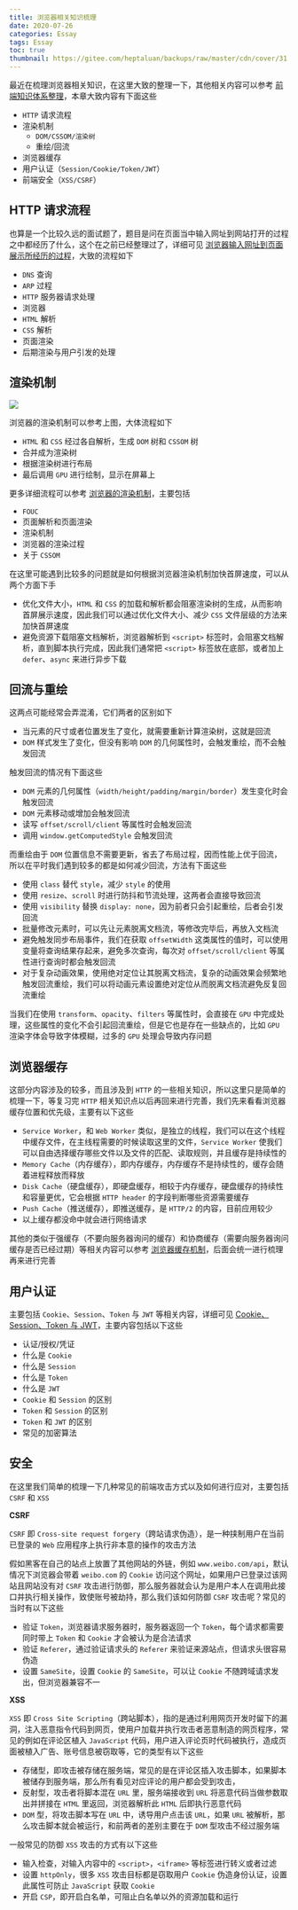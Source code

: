 ```yaml
---
title: 浏览器相关知识梳理
date: 2020-07-26
categories: Essay
tags: Essay
toc: true
thumbnail: https://gitee.com/heptaluan/backups/raw/master/cdn/cover/31.jpg
---
```


最近在梳理浏览器相关知识，在这里大致的整理一下，其他相关内容可以参考 [前端知识体系整理](https://heptaluan.github.io/target/)，本章大致内容有下面这些

<!--more-->

* `HTTP` 请求流程
* 渲染机制
  * `DOM/CSSOM/渲染树`
  * 重绘/回流
* 浏览器缓存
* 用户认证（`Session/Cookie/Token/JWT`）
* 前端安全（`XSS/CSRF`）




## HTTP 请求流程

也算是一个比较久远的面试题了，题目是问在页面当中输入网址到网站打开的过程之中都经历了什么，这个在之前已经整理过了，详细可见 [浏览器输入网址到页面展示所经历的过程](http://localhost:4000/2017/11/07/HTTP/01/)，大致的流程如下

* `DNS` 查询
* `ARP` 过程
* `HTTP` 服务器请求处理
* 浏览器
* `HTML` 解析
* `CSS` 解析
* 页面渲染
* 后期渲染与用户引发的处理



## 渲染机制

![](https://gitee.com/heptaluan/backups/raw/master/cdn/essay/31-01.png)

浏览器的渲染机制可以参考上图，大体流程如下

* `HTML` 和 `CSS` 经过各自解析，生成 `DOM` 树和 `CSSOM` 树
* 合并成为渲染树
* 根据渲染树进行布局
* 最后调用 `GPU` 进行绘制，显示在屏幕上

更多详细流程可以参考 [浏览器的渲染机制](http://localhost:4000/2019/07/07/JavaScript/37/)，主要包括

* `FOUC`
* 页面解析和页面渲染
* 渲染机制
* 浏览器的渲染过程
* 关于 `CSSOM`

在这里可能遇到比较多的问题就是如何根据浏览器渲染机制加快首屏速度，可以从两个方面下手

* 优化文件大小，`HTML` 和 `CSS` 的加载和解析都会阻塞渲染树的生成，从而影响首屏展示速度，因此我们可以通过优化文件大小、减少 `CSS` 文件层级的方法来加快首屏速度
* 避免资源下载阻塞文档解析，浏览器解析到 `<script>` 标签时，会阻塞文档解析，直到脚本执行完成，因此我们通常把 `<script>` 标签放在底部，或者加上 `defer`、`async` 来进行异步下载


## 回流与重绘

这两点可能经常会弄混淆，它们两者的区别如下

* 当元素的尺寸或者位置发生了变化，就需要重新计算渲染树，这就是回流
* `DOM` 样式发生了变化，但没有影响 `DOM` 的几何属性时，会触发重绘，而不会触发回流

触发回流的情况有下面这些

* `DOM` 元素的几何属性（`width/height/padding/margin/border`）发生变化时会触发回流
* `DOM` 元素移动或增加会触发回流
* 读写 `offset/scroll/client` 等属性时会触发回流
* 调用 `window.getComputedStyle` 会触发回流

而重绘由于 `DOM` 位置信息不需要更新，省去了布局过程，因而性能上优于回流，所以在平时我们遇到较多的都是如何减少回流，方法有下面这些

* 使用 `class` 替代 `style`，减少 `style` 的使用
* 使用 `resize`、`scroll` 时进行防抖和节流处理，这两者会直接导致回流
* 使用 `visibility` 替换 `display: none`，因为前者只会引起重绘，后者会引发回流
* 批量修改元素时，可以先让元素脱离文档流，等修改完毕后，再放入文档流
* 避免触发同步布局事件，我们在获取 `offsetWidth` 这类属性的值时，可以使用变量将查询结果存起来，避免多次查询，每次对 `offset/scroll/client` 等属性进行查询时都会触发回流
* 对于复杂动画效果，使用绝对定位让其脱离文档流，复杂的动画效果会频繁地触发回流重绘，我们可以将动画元素设置绝对定位从而脱离文档流避免反复回流重绘

当我们在使用 `transform`、`opacity`、`filters` 等属性时，会直接在 `GPU` 中完成处理，这些属性的变化不会引起回流重绘，但是它也是存在一些缺点的，比如 `GPU` 渲染字体会导致字体模糊，过多的 `GPU` 处理会导致内存问题


## 浏览器缓存

这部分内容涉及的较多，而且涉及到 `HTTP` 的一些相关知识，所以这里只是简单的梳理一下，等复习完 `HTTP` 相关知识点以后再回来进行完善，我们先来看看浏览器缓存位置和优先级，主要有以下这些

* `Service Worker`，和 `Web Worker` 类似，是独立的线程，我们可以在这个线程中缓存文件，在主线程需要的时候读取这里的文件，`Service Worker` 使我们可以自由选择缓存哪些文件以及文件的匹配、读取规则，并且缓存是持续性的
* `Memory Cache`（内存缓存），即内存缓存，内存缓存不是持续性的，缓存会随着进程释放而释放
* `Disk Cache`（硬盘缓存），即硬盘缓存，相较于内存缓存，硬盘缓存的持续性和容量更优，它会根据 `HTTP header` 的字段判断哪些资源需要缓存
* `Push Cache`（推送缓存），即推送缓存，是 `HTTP/2` 的内容，目前应用较少
* 以上缓存都没命中就会进行网络请求

其他的类似于强缓存（不要向服务器询问的缓存）和协商缓存（需要向服务器询问缓存是否已经过期）等相关内容可以参考 [浏览器缓存机制](http://localhost:4000/2017/12/12/HTTP/04/)，后面会统一进行梳理再来进行完善


## 用户认证

主要包括 `Cookie`、`Session`、`Token` 与 `JWT` 等相关内容，详细可见 [Cookie、Session、Token 与 JWT](http://localhost:4000/2017/11/26/HTTP/02/)，主要内容包括以下这些

* 认证/授权/凭证
* 什么是 `Cookie`
* 什么是 `Session`
* 什么是 `Token`
* 什么是 `JWT`
* `Cookie` 和 `Session` 的区别
* `Token` 和 `Session` 的区别
* `Token` 和 `JWT` 的区别
* 常见的加密算法



## 安全

在这里我们简单的梳理一下几种常见的前端攻击方式以及如何进行应对，主要包括 `CSRF` 和 `XSS`

**CSRF**

`CSRF` 即 `Cross-site request forgery`（跨站请求伪造），是一种挟制用户在当前已登录的 `Web` 应用程序上执行非本意的操作的攻击方法

假如黑客在自己的站点上放置了其他网站的外链，例如 `www.weibo.com/api`，默认情况下浏览器会带着 `weibo.com` 的 `Cookie` 访问这个网址，如果用户已登录过该网站且网站没有对 `CSRF` 攻击进行防御，那么服务器就会认为是用户本人在调用此接口并执行相关操作，致使账号被劫持，那么我们该如何防御 `CSRF` 攻击呢？常见的当时有以下这些

* 验证 `Token`，浏览器请求服务器时，服务器返回一个 `Token`，每个请求都需要同时带上 `Token` 和 `Cookie` 才会被认为是合法请求
* 验证 `Referer`，通过验证请求头的 `Referer` 来验证来源站点，但请求头很容易伪造
* 设置 `SameSite`，设置 `Cookie` 的 `SameSite`，可以让 `Cookie` 不随跨域请求发出，但浏览器兼容不一

**XSS**

`XSS` 即 `Cross Site Scripting`（跨站脚本），指的是通过利用网页开发时留下的漏洞，注入恶意指令代码到网页，使用户加载并执行攻击者恶意制造的网页程序，常见的例如在评论区植入 `JavaScript` 代码，用户进入评论页时代码被执行，造成页面被植入广告、账号信息被窃取等，它的类型有以下这些

* 存储型，即攻击被存储在服务端，常见的是在评论区插入攻击脚本，如果脚本被储存到服务端，那么所有看见对应评论的用户都会受到攻击，
* 反射型，攻击者将脚本混在 `URL` 里，服务端接收到 `URL` 将恶意代码当做参数取出并拼接在 `HTML` 里返回，浏览器解析此 `HTML` 后即执行恶意代码
* `DOM` 型，将攻击脚本写在 `URL` 中，诱导用户点击该 `URL`，如果 `URL` 被解析，那么攻击脚本就会被运行，和前两者的差别主要在于 `DOM` 型攻击不经过服务端

一般常见的防御 `XSS` 攻击的方式有以下这些

* 输入检查，对输入内容中的 `<script>`，`<iframe>` 等标签进行转义或者过滤
* 设置 `httpOnly`，很多 `XSS` 攻击目标都是窃取用户 `Cookie` 伪造身份认证，设置此属性可防止 `JavaScript` 获取 `Cookie`
* 开启 `CSP`，即开启白名单，可阻止白名单以外的资源加载和运行